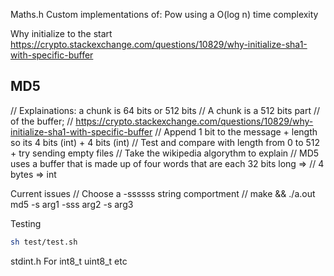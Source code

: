 Maths.h
Custom implementations of:
Pow using a O(log n) time complexity

Why initialize to the start
https://crypto.stackexchange.com/questions/10829/why-initialize-sha1-with-specific-buffer

## MD5
// Explainations: a chunk is 64 bits or 512 bits // A chunk is a 512 bits part
// of the buffer;
// https://crypto.stackexchange.com/questions/10829/why-initialize-sha1-with-specific-buffer
// Append 1 bit to the message + length so its 4 bits (int) + 4 bits (int)
// Test and compare with length from 0 to 512 + try sending empty files
// Take the wikipedia algorythm to explain
// MD5 uses a buffer that is made up of four words that are each 32 bits long =>
// 4 bytes => int

Current issues
// Choose a -ssssss string comportment
// make && ./a.out md5 -s arg1 -sss arg2 -s arg3

Testing
``` bash
sh test/test.sh
```

stdint.h
For int8_t
uint8_t
etc
